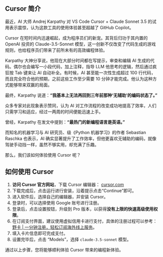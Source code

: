 ## Cursor 简介

最近，AI 大师 Andrej Karpathy 对 VS Code Cursor + Claude Sonnet 3.5 的试用表示震惊，认为这款工具的使用体验甚至超越了 GitHub Copilot。

Cursor 在短时间内迅速崛起，成为程序员们的新宠。其背后归功于其内置的 OpenAI 投资的 Claude-3.5-Sonnet 模型，这一创新不仅改变了代码生成的游戏规则，也给程序员们带来了前所未有的高效编程体验。

Karpathy 大神分享说，他现在大部分时间都在写提示，审查和编辑 AI 生成的代码。偶尔也会编写一小段代码，加上注释，指导 LLM 他思考的逻辑，然后通过疯狂按 Tab 键来让 AI 自动补全。有时候，AI 甚至能一次性生成超过 100 行代码，而且完全符合他的预期，之前这些工作至少需要 10 分钟才能完成。他认为这种方式能够带来双赢的局面。

最终，Karpathy 说道：**“我基本上无法再回到三年前那种‘无辅助’的编码状态了。”**

众多专家对此现象表示赞同，认为 AI 对工作流程的改变成功地提高了效率，人们只需学习和适应，经过一两周的时间便能迅速上手。

曾经，Karpathy 在发文中提到：**“最热门的新编程语言是英语。”**

而知名的机器学习与 AI 研究员、级《Python 机器学习》的作者 Sebastian Raschka 也表示，AI 确实显著提升了工作效率，但他更喜欢无辅助的编码，就像驾驶手动挡一样，虽然不够实用，却充满了乐趣。

那么，我们该如何体验使用 Cursor 呢？

## 如何使用 Cursor

1. **访问 Cursor 官方网站**，下载 Cursor 编辑器： [cursor.com](https://bit.ly/bewildcard)
2. 下载完成后，点击运行进行安装，沿着提示点击“Continue”即可。
3. 进入软件后，选择自己的编辑器，并安装 Cursor。
4. 登录时，可以选择使用 Google 账号进行注册。
5. 登录后，点击设置按钮，升级到 Pro 版本，以获得**没有上限的快速高级使用权限**。
6. 在订阅支付界面，建议使用虚拟信用卡进行支付，具体的注册过程可以参考：[野卡 | 一分钟注册，轻松订阅海外线上服务](https://bit.ly/bewildcard)。
7. 填入卡片信息即可完成支付。
8. 设置完毕后，点击 “Models”，选择 `claude-3.5-sonnet` 模型。

通过以上步骤，您将能够顺利体验 Cursor 带来的编程新体验。